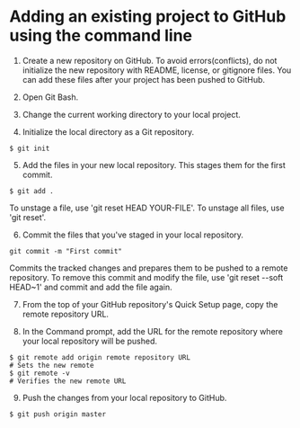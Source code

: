 # Adding an existing project to GitHub using the command line

1. Create a new repository on GitHub. To avoid errors(conflicts), do not initialize the new repository with README, license, or gitignore files. You can add these files after your project has been pushed to GitHub.

2. Open Git Bash.

3. Change the current working directory to your local project.

4. Initialize the local directory as a Git repository.
```
$ git init
```

5. Add the files in your new local repository. This stages them for the first commit.
```
$ git add .
```
To unstage a file, use 'git reset HEAD YOUR-FILE'.
To unstage all files, use 'git reset'.

6. Commit the files that you've staged in your local repository.
```
git commit -m "First commit"
```
Commits the tracked changes and prepares them to be pushed to a remote repository. To remove this commit and modify the file, use 'git reset --soft HEAD~1' and commit and add the file again.

7. From the top of your GitHub repository's Quick Setup page, copy the remote repository URL.

8. In the Command prompt, add the URL for the remote repository where your local repository will be pushed.
```
$ git remote add origin remote repository URL
# Sets the new remote
$ git remote -v
# Verifies the new remote URL
```

9. Push the changes from your local repository to GitHub.
```
$ git push origin master
```
